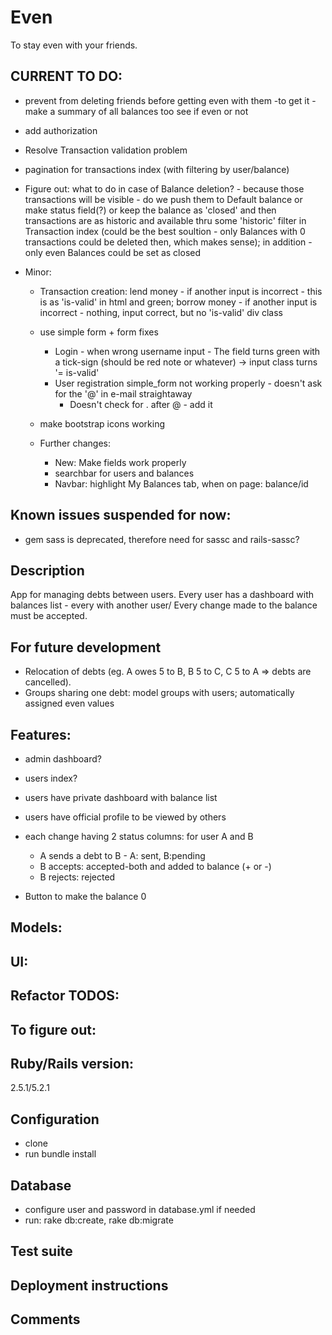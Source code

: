 # Even
To stay even with your friends.

## CURRENT TO DO:

- prevent from deleting friends before getting even with them
  -to get it - make a summary of all balances too see if even or not 

- add authorization

- Resolve Transaction validation problem

- pagination for transactions index (with filtering by user/balance)

- Figure out: what to do in case of Balance deletion? - because those transactions will be visible - do we push them to Default balance or make status field(?) or keep the balance as 'closed' and then transactions are as historic and available thru some 'historic' filter in Transaction index (could be the best soultion - only Balances with 0 transactions could be deleted then, which makes sense); in addition - only even Balances could be set as closed

- Minor:

  - Transaction creation:
    lend money - if another input is incorrect - this is as 'is-valid' in html and green;
    borrow money - if another input is incorrect - nothing, input correct, but no 'is-valid' div class

  - use simple form + form fixes
    - Login - when wrong username input - The field turns green with a tick-sign (should be red note or whatever) -> input class turns '= is-valid'
    - User registration simple_form not working properly - doesn't ask for the '@' in e-mail straightaway 
      - Doesn't check for . after @ - add it

  - make bootstrap icons working

  - Further changes:    
      - New: Make fields work properly
      - searchbar for users and balances
      - Navbar: highlight My Balances tab, when on page: balance/id

## Known issues suspended for now:
- gem sass is deprecated, therefore need for sassc and rails-sassc?

## Description
App for managing debts between users. Every user has a dashboard with balances list - every with another user/ Every change made to the balance must be accepted.

## For future development
- Relocation of debts (eg. A owes 5 to B, B 5 to C, C 5 to A => debts are cancelled).
- Groups sharing one debt: model groups with users; automatically assigned even values

## Features:
- admin dashboard?
- users index?
- users have private dashboard with balance list
- users have official profile to be viewed by others

- each change having 2 status columns: for user A and B
  - A sends a debt to B - A: sent, B:pending
  - B accepts: accepted-both and added to balance (+ or -)
  - B rejects: rejected
- Button to make the balance 0

## Models:

## UI:

## Refactor TODOS:

## To figure out:

## Ruby/Rails version:
2.5.1/5.2.1

## Configuration
- clone
- run bundle install

## Database
- configure user and password in database.yml if needed
- run: rake db:create, rake db:migrate

## Test suite
## Deployment instructions

## Comments
